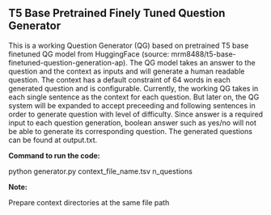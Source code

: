 ## T5 Base Pretrained Finely Tuned Question Generator

This is a working Question Generator (QG) based on pretrained T5 base finetuned QG
model from HuggingFace (source: mrm8488/t5-base-finetuned-question-generation-ap).
The QG model takes an answer to the question and the context as inputs and will
generate a human readable question. The context has a default constraint of 64 words
in each generated question and is configurable. Currently, the working QG takes in
each single sentence as the context for each question. But later on, the QG system will
be expanded to accept preceeding and following sentences in order to generate question
with level of difficulty. Since answer is a required input to each question generation,
boolean answer such as yes/no will not be able to generate its corresponding question.
The generated questions can be found at output.txt.

**Command to run the code:**

python generator.py context_file_name.tsv n_questions

**Note:**

Prepare context directories at the same file path